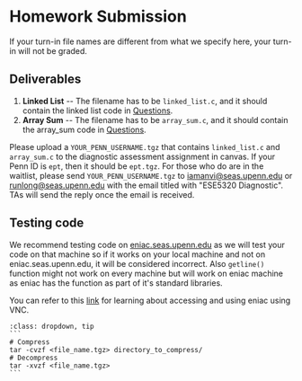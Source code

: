 # Homework Submission

If your turn-in file names are different from what we specify here,
your turn-in will not be graded.

<style type="text/css">
    ol { list-style-type: decimal; }
    ol ol { list-style-type: lower-alpha; }
    ol ol ol { list-style-type: lower-roman; }
</style>

## Deliverables
1. **Linked List** -- The filename has to be `linked_list.c`, 
and it should contain the linked list code in [Questions](questions).
2. **Array Sum** -- The filename has to be `array_sum.c`, 
and it should contain the array_sum code in [Questions](questions).

Please upload a `YOUR_PENN_USERNAME.tgz` that contains 
`linked_list.c` and `array_sum.c` to the diagnostic assessment assignment in canvas. 
If your Penn ID is `ept`, then it should be `ept.tgz`.
For those who do are in the waitlist, please send `YOUR_PENN_USERNAME.tgz` to
iamanvi@seas.upenn.edu or runlong@seas.upenn.edu with the email titled with "ESE5320 Diagnostic". 
TAs will send the reply once the email is received.


## Testing code
We recommend testing code on [eniac.seas.upenn.edu](eniac.seas.upenn.edu) as we will test your code on that machine so if it works on your
local machine and not on eniac.seas.upenn.edu, it will be considered incorrect. Also `getline()` function might not work on every machine but will work on eniac machine as eniac has the function as part of it's standard libraries. 

You can refer to this [link](https://cets.seas.upenn.edu/answers/vnc.html) for learning about accessing and using eniac using VNC.
 

````{admonition} Quick linux commands for tar files
:class: dropdown, tip
```
# Compress
tar -cvzf <file_name.tgz> directory_to_compress/
# Decompress
tar -xvzf <file_name.tgz>
```
````
